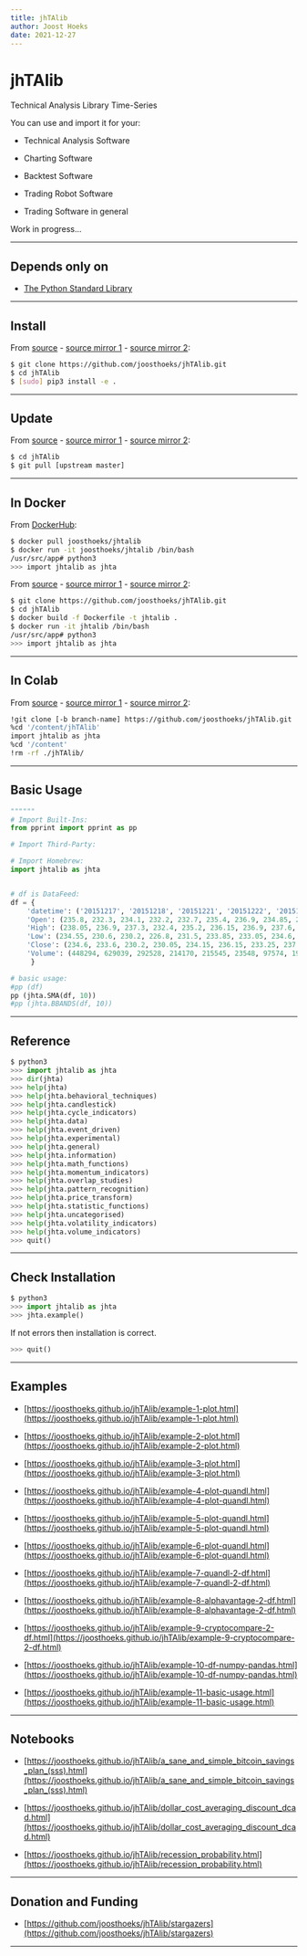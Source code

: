 ```yaml
---
title: jhTAlib
author: Joost Hoeks
date: 2021-12-27
---
```


# jhTAlib

Technical Analysis Library Time-Series

You can use and import it for your:

- Technical Analysis Software

- Charting Software

- Backtest Software

- Trading Robot Software

- Trading Software in general

Work in progress...

---

## Depends only on

- [The Python Standard Library](https://docs.python.org/3/library/index.html)

---

## Install

From [source](https://github.com/joosthoeks/jhTAlib) - [source mirror 1](https://gitlab.com/joosthoeks/jhtalib) - [source mirror 2](https://bitbucket.org/joosthoeks/jhtalib):

```bash
$ git clone https://github.com/joosthoeks/jhTAlib.git
$ cd jhTAlib
$ [sudo] pip3 install -e .
```

---

## Update

From [source](https://github.com/joosthoeks/jhTAlib) - [source mirror 1](https://gitlab.com/joosthoeks/jhtalib) - [source mirror 2](https://bitbucket.org/joosthoeks/jhtalib):

```bash
$ cd jhTAlib
$ git pull [upstream master]
```

---

## In Docker

From [DockerHub](https://hub.docker.com/r/joosthoeks/jhtalib):

```bash
$ docker pull joosthoeks/jhtalib
$ docker run -it joosthoeks/jhtalib /bin/bash
/usr/src/app# python3
>>> import jhtalib as jhta
```

From [source](https://github.com/joosthoeks/jhTAlib) - [source mirror 1](https://gitlab.com/joosthoeks/jhtalib) - [source mirror 2](https://bitbucket.org/joosthoeks/jhtalib):

```bash
$ git clone https://github.com/joosthoeks/jhTAlib.git
$ cd jhTAlib
$ docker build -f Dockerfile -t jhtalib .
$ docker run -it jhtalib /bin/bash
/usr/src/app# python3
>>> import jhtalib as jhta
```

---

## In Colab

From [source](https://github.com/joosthoeks/jhTAlib) - [source mirror 1](https://gitlab.com/joosthoeks/jhtalib) - [source mirror 2](https://bitbucket.org/joosthoeks/jhtalib):

```bash
!git clone [-b branch-name] https://github.com/joosthoeks/jhTAlib.git
%cd '/content/jhTAlib'
import jhtalib as jhta
%cd '/content'
!rm -rf ./jhTAlib/
```

---

## Basic Usage

```python
""""""
# Import Built-Ins:
from pprint import pprint as pp

# Import Third-Party:

# Import Homebrew:
import jhtalib as jhta


# df is DataFeed:
df = {
    'datetime': ('20151217', '20151218', '20151221', '20151222', '20151223', '20151224', '20151228', '20151229', '20151230', '20151231'),
    'Open': (235.8, 232.3, 234.1, 232.2, 232.7, 235.4, 236.9, 234.85, 236.45, 235.0),
    'High': (238.05, 236.9, 237.3, 232.4, 235.2, 236.15, 236.9, 237.6, 238.3, 237.25),
    'Low': (234.55, 230.6, 230.2, 226.8, 231.5, 233.85, 233.05, 234.6, 234.55, 234.4),
    'Close': (234.6, 233.6, 230.2, 230.05, 234.15, 236.15, 233.25, 237.6, 235.75, 234.4),
    'Volume': (448294, 629039, 292528, 214170, 215545, 23548, 97574, 192908, 176839, 69347)
     }

# basic usage:
#pp (df)
pp (jhta.SMA(df, 10))
#pp (jhta.BBANDS(df, 10))
```

---

## Reference

```python
$ python3
>>> import jhtalib as jhta
>>> dir(jhta)
>>> help(jhta)
>>> help(jhta.behavioral_techniques)
>>> help(jhta.candlestick)
>>> help(jhta.cycle_indicators)
>>> help(jhta.data)
>>> help(jhta.event_driven)
>>> help(jhta.experimental)
>>> help(jhta.general)
>>> help(jhta.information)
>>> help(jhta.math_functions)
>>> help(jhta.momentum_indicators)
>>> help(jhta.overlap_studies)
>>> help(jhta.pattern_recognition)
>>> help(jhta.price_transform)
>>> help(jhta.statistic_functions)
>>> help(jhta.uncategorised)
>>> help(jhta.volatility_indicators)
>>> help(jhta.volume_indicators)
>>> quit()
```

---

## Check Installation

```python
$ python3
>>> import jhtalib as jhta
>>> jhta.example()
```

If not errors then installation is correct.

```python
>>> quit()
```

---

## Examples

- [https://joosthoeks.github.io/jhTAlib/example-1-plot.html](https://joosthoeks.github.io/jhTAlib/example-1-plot.html)

- [https://joosthoeks.github.io/jhTAlib/example-2-plot.html](https://joosthoeks.github.io/jhTAlib/example-2-plot.html)

- [https://joosthoeks.github.io/jhTAlib/example-3-plot.html](https://joosthoeks.github.io/jhTAlib/example-3-plot.html)

- [https://joosthoeks.github.io/jhTAlib/example-4-plot-quandl.html](https://joosthoeks.github.io/jhTAlib/example-4-plot-quandl.html)

- [https://joosthoeks.github.io/jhTAlib/example-5-plot-quandl.html](https://joosthoeks.github.io/jhTAlib/example-5-plot-quandl.html)

- [https://joosthoeks.github.io/jhTAlib/example-6-plot-quandl.html](https://joosthoeks.github.io/jhTAlib/example-6-plot-quandl.html)

- [https://joosthoeks.github.io/jhTAlib/example-7-quandl-2-df.html](https://joosthoeks.github.io/jhTAlib/example-7-quandl-2-df.html)

- [https://joosthoeks.github.io/jhTAlib/example-8-alphavantage-2-df.html](https://joosthoeks.github.io/jhTAlib/example-8-alphavantage-2-df.html)

- [https://joosthoeks.github.io/jhTAlib/example-9-cryptocompare-2-df.html](https://joosthoeks.github.io/jhTAlib/example-9-cryptocompare-2-df.html)

- [https://joosthoeks.github.io/jhTAlib/example-10-df-numpy-pandas.html](https://joosthoeks.github.io/jhTAlib/example-10-df-numpy-pandas.html)

- [https://joosthoeks.github.io/jhTAlib/example-11-basic-usage.html](https://joosthoeks.github.io/jhTAlib/example-11-basic-usage.html)

---

## Notebooks

- [https://joosthoeks.github.io/jhTAlib/a_sane_and_simple_bitcoin_savings_plan_(sss).html](https://joosthoeks.github.io/jhTAlib/a_sane_and_simple_bitcoin_savings_plan_(sss).html)

- [https://joosthoeks.github.io/jhTAlib/dollar_cost_averaging_discount_dcad.html](https://joosthoeks.github.io/jhTAlib/dollar_cost_averaging_discount_dcad.html)

- [https://joosthoeks.github.io/jhTAlib/recession_probability.html](https://joosthoeks.github.io/jhTAlib/recession_probability.html)

---

## Donation and Funding

- [https://github.com/joosthoeks/jhTAlib/stargazers](https://github.com/joosthoeks/jhTAlib/stargazers)

---
